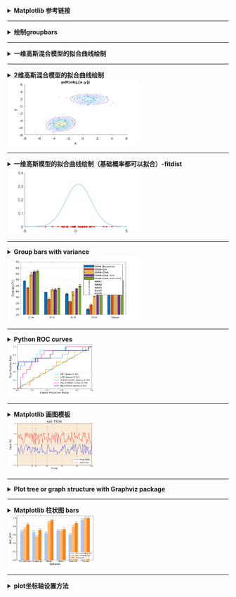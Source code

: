 <details>
<summary><strong>   Matplotlib 参考链接  </strong></summary>
  

 - [Color references](http://tableaufriction.blogspot.com/2012/11/finally-you-can-use-tableau-data-colors.html)
 - [官方配色](https://matplotlib.org/examples/color/colormaps_reference.html)
 - [Color names](https://matplotlib.org/2.0.2/examples/color/named_colors.html)
 - [Legend](https://matplotlib.org/api/_as_gen/matplotlib.pyplot.legend.html)
 - [Mathtext on figure](https://matplotlib.org/3.1.3/gallery/text_labels_and_annotations/mathtext_examples.html#sphx-glr-gallery-text-labels-and-annotations-mathtext-examples-py)
 
</details>

-----------------------------------------------------------------------------------------------------------------------------------

<details><summary><strong>   绘制groupbars  </strong></summary><blockquote>
<details><summary><strong>   Code  </strong></summary><blockquote>
  
```matlab
wa=[37.6,40.4;75.4,92.9];
aw=[29.8,53.5;79.3,88.1];
figure
bar(wa,'grouped')

set (gcf,'Position',[100,100,300,150], 'color','w')
set(gca, 'YGrid', 'on', 'XGrid', 'off')
xticklabels({'SURF','DeCaf6'})
ylabel('Accuracy (%)')
ylim([20,100])
legend('SVM', 'DGSA')

figure
bar(aw,'grouped')

set (gcf,'Position',[100,100,300,150], 'color','w')
set(gca, 'YGrid', 'on', 'XGrid', 'off')
xticklabels({'SURF','DeCaf6'})
ylabel('Accuracy (%)')
ylim([20,100])
```

</blockquote></details>

<details open><summary><strong>   Figure  </strong></summary>  
<div align=left><img src ="https://github.com/zhaojiachen1994/Frequently-used-code-blocks/blob/master/Figures/groupedbar.png" width="300" height="150"/></div>
</details>

</blockquote></details>



-----------------------------------------------------------------------------------------------------------------------------------

<details><summary><strong>   一维高斯混合模型的拟合曲线绘制  </strong></summary><blockquote>
ref: 
  [1]  https://blog.csdn.net/miao_9/article/details/53511487
  [2]  官方文档-gmdistribution
  
<details><summary><strong>   Code  </strong></summary><blockquote>

```matlab
  % GENERATE DATAS
  p = [0.4 0.6]; % p is the proportion of two-component Gaussian distribution
  mu = [0; 5]
  sigma =[0.8]
  gm = gmdistribution(mu,sigma,p)
  rng('default'); % For reproducibility
  [X,compIdx] = random(gm,100);
  numIdx1 = sum(compIdx == 1)

  % FIT THE DATA WITH GMM MODEL
  options = statset('Display','final');
  obj = gmdistribution.fit(X,2,'Options',options);

  %PLOT THE CURVE AND RAW DATA
  figure
  fun = @(x)pdf(obj, [x]);
  t = linspace(-5,10)';
  hold on
  plot(t, fun(t))
  plot(X,0,'r*')
```
</details>

<details open><summary><strong>   Figure  </strong></summary>  
<div align=left><img src ="https://github.com/zhaojiachen1994/Frequently-used-code-blocks/blob/master/Figures/1d-gmm.png" width="300" height="150"/></div>
</details>

</blockquote></details>

-----------------------------------------------------------------------------------------------------------------------------------

<details> 
    <summary><strong>   2维高斯混合模型的拟合曲线绘制   </strong></summary>

```matlab
  % GENERATE DATAS
  p = [0.4 0.6]; % p is the proportion of two-component Gaussian distribution
  mu = [1 2;-3 -5];% for 2 dimension
  sigma = cat(3,[2 .5],[1 1]); % shared diagonal covariance matrix for 2 dimensions
  gm = gmdistribution(mu,sigma,p)
  rng('default'); % For reproducibility
  [X,compIdx] = random(gm,200);
  numIdx1 = sum(compIdx == 1)

  % FIT THE DATA WITH GMM MODEL
  options = statset('Display','final');
  obj = gmdistribution.fit(X,2,'Options',options);

  %PLOT THE CURVE AND RAW DATA
  scatter(X(:,1),X(:,2),10,'.')
  hold on
  h = ezcontour(@(x,y)pdf(obj,[x y]),[-8 6],[-8 6]);
  hold off
```
</details>

<div align=left><img src ="https://github.com/zhaojiachen1994/Frequently-used-code-blocks/blob/master/Figures/2d-gmm.png" width="300" height="150"/></div>

------------------------------------------------------------------------------------------------------------------------------------


<details> 
    <summary><strong>   一维高斯模型的拟合曲线绘制（基础概率都可以拟合）-fitdist   </strong></summary>

```matlab
rng('default'); % For reproducibility
figure
hold on 
num=30;
s1 = normrnd(0,1,num,1)
pd_s1 = fitdist(s1, 'Normal');
t = -5:0.1:15;
y = pdf(pd_s1,t);
plot(t,y,'LineWidth',0.5)
plot(s1,zeros(num,1),    's',    'MarkerFaceColor','b',  'MarkerEdgeColor','b',   'MarkerSize', 5)
```
</details>

<div align=left><img src ="https://github.com/zhaojiachen1994/Frequently-used-code-blocks/blob/master/Figures/1d-gaussian-fit.png" width="300" height="150"/></div>

----------------------------------------------------------------------------------------------------------------------------------------

<details> 
    <summary><strong>   Group bars with variance   </strong></summary>

```matlab
%1. acc of srm only
Acc1=[53.94, 44.24, 42.69, 29.74, 46.40];
Var1=[0.24, 0.30, 1.20 ,1.25, 0.73];
% 2. acc of srm+distribution alignment
Acc2=[48.1, 38.57, 36.43, 33.32, 43.88];
Var2=[1.85, 1.50, 0.24, 0.82, 0.92];
%3. acc of dgfk+srm
Acc3=[59.33,46.66,44.84,40.54, 50.76];
Var3=[1.38,1.28,3.16,0.26,1.07];
%4. acc of dgfk+da+srm
Acc4=[61.67,46.37,47.51,44.98,53.19];
Var4=[1.57,0.88,0.86,0.22,0.77];

%5. acc of all
Acc5=[62.2,47.2,49.7,44.6, 54.10]
Var5=[1.38,1.78,1,0.26,0.70]

Acc=[Acc1;Acc2;Acc3;Acc4;Acc5]';
figure
set (gcf,'Position',[300,300,550,350], 'color','w')
bar(Acc,'grouped')
set(gca, 'YGrid', 'on', 'XGrid', 'off')
xticklabels({'C-A','A-C','A-D','D-A','Mean'})
set (gca,'position',[0.1,0.1,0.8,0.8] )
legend('SRM (Baseline)', 'SRM+DA', 'SRM+DML', 'SRM+DML+DA','SRM+DML+DA+DPL')
ylabel('Accuracy (%)')
ylim([25,70])

e=[Var1;Var2;Var3;Var4;Var5]';
hold on 
numgroups = size(e,1);
numbars = size(e,2);
groupwidth = min(0.8, numbars/(numbars+1.5));
for i = 1:numbars
    x = (1:numgroups) - groupwidth/2 + (2*i-1)* groupwidth / (2*numbars); %aligning error bar with individual bar
    h = errorbar (x, Acc(:,i), e(:,i),'k','linestyle','none','lineWidth',0.5,'CapSize',5);
end
```
</details>

<div align=left><img src ="https://github.com/zhaojiachen1994/Frequently-used-code-blocks/blob/master/Figures/barwithvars.png" width="300" height="150"/></div>

----------------------------------------------------------------------------------------------------------------------------------------

<details>
<summary><strong>   Python ROC curves  </strong></summary>
  
 ```python
    
    def plotroc(self, scoresdf):
        # scoresdf is Dataframe with detetors(classifier) name as column name, y_pred as df.data
        # print(scoresdf.head())
        y_true= scoresdf['y_true']
        fpr = dict()
        tpr = dict()
        roc_auc = dict()

        f = plt.figure()
        lw = 2
        colors = cycle(['aqua', 'darkorange', 'cornflowerblue', 'deeppink','navy' ])
        for det,color in zip(detectors, colors):
            fpr[det.name], tpr[det.name], _ = roc_curve(y_true=y_true, y_score=scoresdf[det.name])
            roc_auc[det.name] = round(auc(fpr[det.name], tpr[det.name]), 2)
            plt.plot(fpr[det.name], tpr[det.name], color=color, lw=lw, label=f'{det.name} (area={roc_auc[det.name]})')
        print(roc_auc)
        plt.plot([0, 1], [0, 1], color='green', lw=lw, linestyle='--')
        plt.xlim([0.0, 1.0])
        plt.ylim([0.0, 1.05])
        plt.xlabel('False Positive Rate', fontsize=16)
        plt.ylabel('True Positive Rate', fontsize=16)
        plt.title(f'{self.datasets[0].data[0].name}')
        plt.legend(loc="lower right", fontsize=12)

        plt.show()
        f.savefig(f"roc_{self.datasets[0].data[0].name}.pdf", bbox_inches='tight')
 ```
 
</details>

<div align=left><img src ="https://github.com/zhaojiachen1994/Frequently-used-code-blocks/blob/master/Figures/rocplot.png" width="200" height="120"/></div>

-----------------------------------------------------------------------------------------------------------------------------------

<details>
<summary><strong>   Matplotlib 画图模板  </strong></summary>
  
[How to add figlegend](https://stackoverflow.com/questions/10101700/moving-matplotlib-legend-outside-of-the-axis-makes-it-cutoff-by-the-figure-box) 
  
  
 ```python
    import matplotlib.patches as patches #用来画长方形
 
    t = np.linspace(1,100,100)
    data1 = np.random.rand(100)*0.5
    data2 = np.random.rand(100)*0.6+0.5
# STEP1: CREATE FIGURE
    fig = plt.figure(num=None, figsize=(6.4, 4.8), dpi=100, facecolor='w', edgecolor='w')
    # TIP: default figure size is (6.4, 4.8); default dpi is 100;
# STEP2: CREATE AXES
    ax = plt.subplot(111, facecolor='antiquewhite')
    # TIP: set(111) when want to plot one
# STEP3: SET THE PARAS
    lw = 1
    linecolors = plt.get_cmap('Set1').colors # other useful colors: ['coral', 'seagreen', 'darkgrey','orangered','slateblue']
    markers = ['X', '^', 'P', 'd', '*'] # can be '. o v ^ s P + d * x X
    # TIP： uppercase letter means filled markers
    markersize = 6
    xyticksize = 8
    xylabelfontsize = 14
    titlefontsize = 20
    legendfontsize = 12
# STEP4: PLOT THE FIGURE
    t = np.arange(n) #n is the number of points in eachline
    ax.plot(t, AUC_ISF, marker=markers[0], color=linecolors[4], label='IsoForest', lw=lw, ms=markersize)
    ax.plot(t, AUC_IOF,         marker=markers[1], color=linecolors[1], label='IOF',       lw=lw, ms=markersize)
    ax.plot(t, AUC_oneclasssvm, marker=markers[2], color=linecolors[2], label='OSVM',      lw=lw, ms=markersize)
    ax.plot(t, AUC_autoEncoder, marker=markers[3], color=linecolors[3], label='DeepCoder', lw=lw, ms=markersize)
    ax.plot(t, AUC_unDevcoder,  marker=markers[4], color=linecolors[0], label='unDevCoder',lw=lw, ms=markersize)
    ax.legend(loc="lower right", fontsize=legendfontsize)
    # legend set: https: // matplotlib.org / api / _as_gen / matplotlib.pyplot.legend.html
# STEP5: ADJUST THE PLOT
    ax.set_title('(a) Title', fontsize = titlefontsize)
    ax.set_xlabel('Time', fontsize=xylabelfontsize)
    ax.set_ylabel('Value (%)',fontsize=xylabelfontsize)

    ax.set_xlim([0, 100])
    ax.set_ylim([-0.5, 1.5])

    ax.grid(True, axis='both')
    ax.tick_params(axis='both', direction='in', length=3, which='major', labelsize=xyticksize)
    # TIP: axis could be {'x', 'y', 'both'}
    #      grid color, linestyle, linewidth can be adjusted by tick_params

    
    ax.set_xticks([0, 20, 25, 40, 60, 80, 100])
    ax.set_yticks([-0.5, 0, 0.5, 1, 1.5])
    # TIPs: just lock the ticks 
    
    plt.xticks(t, (10, 50, 100, 500, 1000, 5000))
    # TIPs: Arbitrarily change the xticks. t is the values of x axis.
    
    # set empty xticks, yticks
    plt.xticks([])
    plt.yticks([])

# STEP6: Add text or rectangle if needed
    textstr='line1 \n25 line2 \n line3.'
    ax.annotate(textstr,fontsize=annnotefontsize, xy=(50, 1.2), xytext=(75, 0.6),
       arrowprops=dict(facecolor='b', edgecolor='b', width=5, shrink=0.1, alpha=0.5)) # xy是箭头位置，xytext是文本位置，标准为横纵坐标。
    rect = patches.Rectangle(xy=(25, 0.3), width=25, height=1.08, linewidth=1, edgecolor='r', facecolor='none') 
    ax.add_patch(rect) #添加长方形
    
    fig.tight_layout()
    plt.show()
    f.savefig(f"figname.pdf")
    
    
 # how to add leneng for multiple subplots
    fig = plt.figure(num=1,figsize=[10, 3.5])
    ax1 = plt.subplot(121)
    ax2 = plt.subplot(122)
    handles, labels = ax1.get_legend_handles_labels()
    lgd = fig.legend(handles, labels, loc='upper center', ncol=5, labelspacing=0.,bbox_to_anchor=(0.5, 1.1))
    
    fig.tight_layout()
    fig.savefig('k_sensitivity.pdf', bbox_extra_artists=(lgd,), bbox_inches='tight')
    
    ref: https://stackoverflow.com/questions/10101700/moving-matplotlib-legend-outside-of-the-axis-makes-it-cutoff-by-the-figure-box
 ```
 
</details>

<div align=left><img src ="https://github.com/zhaojiachen1994/Frequently-used-code-blocks/blob/master/Figures/matplotlib_template.png" width="200" height="120"/></div>

-----------------------------------------------------------------------------------------------------------------------------------

<details>
<summary><strong>   Plot tree or graph structure with Graphviz package  </strong></summary>

- [How to install Graphviz package](https://stackoverflow.com/questions/35064304/runtimeerror-make-sure-the-graphviz-executables-are-on-your-systems-path-aft)
  - For Windows:
    1. Install windows package from [here](https://graphviz.gitlab.io/_pages/Download/Download_windows.html)
    2. Install python graphviz package by pip install graphviz
    3. Add C:\Program Files (x86)\Graphviz2.38\bin to User path
    4. Add C:\Program Files (x86)\Graphviz2.38\bin\dot.exe to System Path
    5. import os
       os.environ["PATH"] += os.pathsep + r'C:\Program Files (x86)\Graphviz2.38\bin'
- [Code examples](https://graphviz.readthedocs.io/en/stable/examples.html)

- [How to bold parts of labels](https://stackoverflow.com/questions/30194104/graphviz-bold-font-attribute)
  - successful example: tree.node(f'{ind}', label=f"< <B>{ind}</B> ({info_df['Dist2Peak'][i]:0.3f}) >") 
```python
    tree = Digraph('GASP tree', filename='tree.gv',node_attr={'color': 'lightblue2', 'style': 'filled'})
    tree.attr('node', shape='ellipse')
    tree.attr('node', fontname = "Arial")
    tree.attr('node', fontsize='20')
    tree.attr('edge', fontsize='14')
    for i, ind in enumerate(inds):
        print(ind, info_df['onestep'][i])
        if ind != 7:
            tree.node(f'{ind}', label=f"< <B>{ind}</B> ({info_df['Dist2Peak'][i]:0.2f})>")
        else:
            tree.node(f'{ind}', label=f"<<B>{ind}</B> (Density Peak)>")
    for i, ind in enumerate(inds):
        if ind != 7:
            tree.edge(f"{info_df['bigger_nn'][ind-1]+1}",f"{ind}", label=f" {info_df['onestep'][i]:0.3f}")
    tree.view()
 ```
  
</details>


-----------------------------------------------------------------------------------------------------------------------------------

<details>
<summary><strong>   Matplotlib 柱状图 bars  </strong></summary>  
  
 ```python
  
    import numpy as np
    import matplotlib.pyplot as plt
      
    def semi_results():
                #   Arrhythmia  Campaign  Mnist   Pima    Satellite  Thyroid
    roc_Encoding = [0.690,      0.667,    0.640,  0.703,  0.604,     0.951  ]
    pr_Encoding  = [0.312,      0.225,    0.190,  0.496,  0.578,     0.428  ]
    roc_Dev      = [0.744,      0.554,    0.893,  0.702,  0.796,     0.998  ]
    pr_Dev       = [0.410,      0.162,    0.737,  0.508,  0.745,     0.870  ]
    roc_all      = [0.849,      0.716,    0.945,  0.735,  0.877,     0.998  ]
    pr_all       = [0.465,      0.256,    0.800,  0.588,  0.838,     0.915  ]
    return roc_Encoding, pr_Encoding, roc_Dev, pr_Dev, roc_all, pr_all
    
    
    datasets = ['Arrhythmia', 'Campaign', 'Mnist', 'Pima', 'Satellite', 'Thyroid']
    roc_1, pr_1, roc_2, pr_2, roc_3, pr_3 = semi_results()
    # STEP1: create figures
    fig = plt.figure(num=None, figsize=(7, 4.8), dpi=100, facecolor='w', edgecolor='w')
    ax = plt.subplot(111, facecolor='w')

    # STEP2: set parameters
    xyticksize = 12
    xylabelfontsize = 16
    annnotefontsize = 6
    legendfontsize = 10
    colors = plt.get_cmap('tab20').colors
    width = 0.25  # the width of the bars

    # STEP3: plot the curves or bars, and set the legend and xy labels
    x = np.arange(len(roc_1))  # the label locations
    rects1 = ax.bar(x-width, roc_1, width, color=colors[1], label='Only encoding net')
    rects2 = ax.bar(x,       roc_2, width, color=colors[3], label='Only scoring net')
    rects3 = ax.bar(x+width, roc_3, width, color=colors[2], label='Proposed')
    ax.set_ylabel('AUC_ROC', fontsize=xylabelfontsize)
    ax.set_xlabel('Dataset', fontsize=xylabelfontsize)
    ax.legend(loc="lower right", fontsize=legendfontsize)

    # STEP4: add grid (set the grid background)
    ax.set_axisbelow(True)
    ax.yaxis.grid(color='gray', alpha=0.5)

    # STEP5: adjust xy sticks
    ax.set_xticks(x)
    ax.set_xticklabels(datasets)
    ax.tick_params(axis='both', direction='in', length=3, which='major', labelsize=xyticksize)

    def autolabel(rects):
        """Attach a text label above each bar in *rects*, displaying its height."""
        for rect in rects:
            height = round(rect.get_height(), 2)
            ax.annotate(f'{height:0.2f}', fontsize=annnotefontsize,
                        xy=(rect.get_x() + rect.get_width() / 2, height),
                        xytext=(-0, 3),  # 3 points vertical offset
                        textcoords="offset points",
                        ha='center', va='bottom')
    autolabel(rects1)
    autolabel(rects2)
    autolabel(rects3)

    # STEP6: Output the figures
    fig.tight_layout()
    plt.show()
    fig.savefig(f"./ablation_experiments_figures/filename.pdf", bbox_inches='tight')
 ```
 
</details>

<div align=left><img src ="https://github.com/zhaojiachen1994/Frequently-used-code-blocks/blob/master/Figures/matplotlab_group_bars.png" width="200" height="120"/></div>

-----------------------------------------------------------------------------------------------------------------------------------

<details><summary><strong>  plot坐标轴设置方法  </strong></summary>

（1）去除坐标轴使用axis off
      
      如果想要x的坐标没有：set（gca,'xtick',[])
      
      关闭边框：set(gcf,'box','off')
      
（2）坐标轴设置方法
```matlab
axis off;% 去掉坐标轴
axistight;% 紧坐标轴
axisequal;% 等比坐标轴
axis([-0.1, 8.1, -1.1, 1.1]);% 坐标轴的显示范围
% gca: gca, h=figure(...);
set(gca,'XLim',[3 40]);% X轴的数据显示范围
set(gca,'XTick',[-3.14,0,3.14] );% X轴的记号点
set(gca,'XTicklabel',{'-pi','0','pi'});% X轴的记号
set(gca,'XTick', []);% 清除X轴的记号点
set(gca,'XGrid','on');% X轴的网格
set(gca,'XDir','reverse');% 逆转X轴
set(gca,'XColor','red');% X轴的颜色
'''

1. axis([xmin xmax ymin ymax])
设置当前图形的坐标范围，分别为x轴的最小、最大值，y轴的最小最大值
2. V=axis
返回包含当前坐标范围的一个行向量
3. axis auto
将坐标轴刻度恢复为自动的默认设置
4. axis manual
冻结坐标轴刻度，此时如果hold被设定为on，那么后边的图形将使用与前面相同的坐标轴刻度范围
5. axis tight
将坐标范围设定为被绘制的数据范围
6. axis fill
这是坐标范围和屏幕的高宽比，使得坐标轴可以包含整个绘制的区域。该选项只有在PlotBoxaApectRatio或DataAspectRatioMode被设置为‘manual’模式才有效
7. axis ij
将坐标轴设置为矩阵模式。此时水平坐标轴从左到有取值，垂直坐标从上到下
8. axis xy
将坐标设置为笛卡尔模式。此时水平坐标从左到右取值，垂直坐标从下到上取值
9. axis equal
设置屏幕高宽比，使得每个坐标轴的具有均匀的刻度间隔
10. axis square
将坐标轴设置为正方形
11. axis normal
将当前的坐标轴框恢复为全尺寸，并将单位刻度的所有限制取消
12. axis vis3d
冻结屏幕高宽比，使得一个三维对象的旋转不会改变坐标轴的刻度显示
13. axis off
关闭所有的坐标轴标签、刻度、背景
14. axis on
打开所有的坐标轴标签、刻度、背景

</details>
-----------------------------------------------------------------------------------------------------------------------------------

